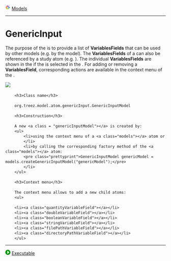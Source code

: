 ![](../../../../icons/models.png) [Models](../models.md)

----

# GenericInput

The purpose of the <a class = "genericInputModel"></a> is to provide a list of <b>VariablesFields</b> 
		that can be used by other models (e.g. by the <a class ="executable"></a> model). The <b>VariablesFields</b>
		of a <a class = "genericInputModel"></a> can also be referenced by a study atom 
		(e.g. <a class="sweep"></a>). The individual <b>VariablesFields</b> are shown in the <a class="treezPropertiesView"></a>
		 if the <a class = "genericInputModel"></a> is selected in the <a class="triesView"></a>. 
		For adding or removing a <b>VariablesField</b>, corresponding actions are available in the context menu
		of the <a class = "genericInputModel"></a>.
		</p> 
		<img src="images/genericInputModelScreenShot.png">
		
		<h3>Class name</h3>
		
		org.treez.model.atom.genericInput.GenericInputModel
		
		<h3>Construction</h3>
		
		A new <a class = "genericInputModel"></a> is created by: 
		<ul>
			<li>using the context menu of a <a class="models"></a> atom or
			</li>
			<li>by calling the corresponding factory method of the <a class="models"></a> atom:	
			<pre class="prettyprint">GenericInputModel genericModel = models.createGenericInputModel("genericModel");</pre>	     
			</li>
		</ul>
		
		<h3>Context menu</h3>
		
		The context menu allows to add a new child atoms: 
		<ul>
		
		<li><a class="quantityVariableField"></a></li>
		<li><a class="doubleVariableField"></a></li>
		<li><a class="booleanVariableField"></a></li>
		<li><a class="stringVariableField"></a></li>
		<li><a class="filePathVariableField"></a></li>
		<li><a class="directoryPathVariableField"></a></li>
		</ul>
</p>

----

![](../../../../icons/run.png) [Executable](../executable/executable.md)

